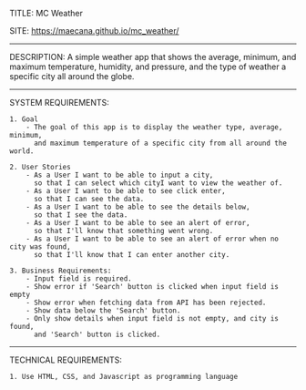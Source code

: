TITLE: MC Weather

SITE: https://maecana.github.io/mc_weather/
___________________________

DESCRIPTION: 
A simple weather app that shows the average, minimum, and maximum temperature, humidity, and pressure, and the type of weather a specific city all around the globe.

____________________
SYSTEM REQUIREMENTS:

    1. Goal
        - The goal of this app is to display the weather type, average, minimum, 
          and maximum temperature of a specific city from all around the world.

    2. User Stories
        - As a User I want to be able to input a city,
          so that I can select which cityI want to view the weather of.
        - As a User I want to be able to see click enter,
          so that I can see the data.
        - As a User I want to be able to see the details below,
          so that I see the data.
        - As a User I want to be able to see an alert of error,
          so that I'll know that something went wrong.
        - As a User I want to be able to see an alert of error when no city was found,
          so that I'll know that I can enter another city.

    3. Business Requirements:
        - Input field is required.
        - Show error if 'Search' button is clicked when input field is empty
        - Show error when fetching data from API has been rejected.
        - Show data below the 'Search' button.
        - Only show details when input field is not empty, and city is found,
          and 'Search' button is clicked.
____________________
TECHNICAL REQUIREMENTS:

    1. Use HTML, CSS, and Javascript as programming language
